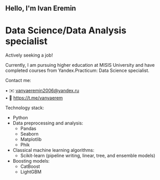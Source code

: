 ## Hello, I'm Ivan Eremin

# Data Science/Data Analysis specialist

Actively seeking a job!

Currently, I am pursuing higher education at MISIS University and have completed courses from Yandex.Practicum: Data Science specialist.

Contact me:

• ✉️ vanyaeremin2006@yandex.ru\
• 💬 https://t.me/vanyaerem

Technology stack:

- Python
- Data preprocessing and analysis:
  - Pandas
  - Seaborn
  - Matplotlib
  - Phik
- Classical machine learning algorithms:
  - Scikit-learn (pipeline writing, linear, tree, and ensemble models)
- Boosting models:
  - CatBoost
  - LightGBM
